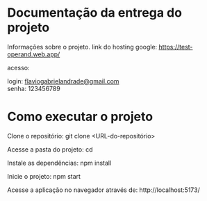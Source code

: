 # Documentação da entrega do projeto

Informações sobre o projeto.
link do hosting google: https://test-operand.web.app/

acesso:

login: flaviogabrielandrade@gmail.com  
senha: 123456789




# Como executar o projeto

Clone o repositório:
git clone <URL-do-repositório>

Acesse a pasta do projeto:
cd <nome-da-pasta>

Instale as dependências:
npm install

Inicie o projeto:
npm start

Acesse a aplicação no navegador através de:
http://localhost:5173/
